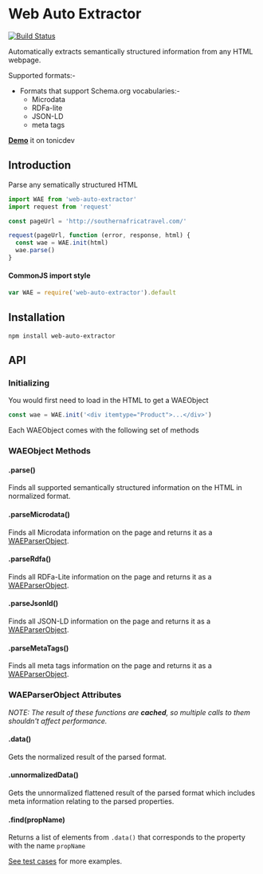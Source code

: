 # Web Auto Extractor
[![Build Status](https://travis-ci.org/ind9/web-auto-extractor.svg?branch=master)](https://travis-ci.org/ind9/web-auto-extractor)

Automatically extracts semantically structured information from any HTML webpage.

Supported formats:-
- Formats that support Schema.org vocabularies:-
  - Microdata
  - RDFa-lite
  - JSON-LD
  - meta tags

**[Demo](https://tonicdev.com/npm/web-auto-extractor)** it on tonicdev

## Introduction
Parse any sematically structured HTML
```js
import WAE from 'web-auto-extractor'
import request from 'request'

const pageUrl = 'http://southernafricatravel.com/'

request(pageUrl, function (error, response, html) {
  const wae = WAE.init(html)
  wae.parse()
}
```

#### CommonJS import style
```js
var WAE = require('web-auto-extractor').default
```

## Installation
`npm install web-auto-extractor`

## API

### Initializing
You would first need to load in the HTML to get a WAEObject

```js
const wae = WAE.init('<div itemtype="Product">...</div>')
```
Each WAEObject comes with the following set of methods

### WAEObject Methods

#### .parse()
Finds all supported semantically structured information on the HTML in normalized format.

#### .parseMicrodata()
Finds all Microdata information on the page and returns it as a [WAEParserObject](#waeparserobject-attributes).

#### .parseRdfa()
Finds all RDFa-Lite information on the page and returns it as a [WAEParserObject](#waeparserobject-attributes).

#### .parseJsonld()
Finds all JSON-LD information on the page and returns it as a [WAEParserObject](#waeparserobject-attributes).

#### .parseMetaTags()
Finds all meta tags information on the page and returns it as a [WAEParserObject](#waeparserobject-attributes).

### WAEParserObject Attributes
*NOTE: The result of these functions are **cached**, so multiple calls to them shouldn't affect performance.*

#### .data()
Gets the normalized result of the parsed format.

#### .unnormalizedData()
Gets the unnormalized flattened result of the parsed format which includes meta information relating to the parsed properties.

#### .find(propName)
Returns a list of elements from `.data()` that corresponds to the property with the name `propName`

[See test cases](https://github.com/ind9/web-auto-extractor/blob/master/test/test.js) for more examples.
